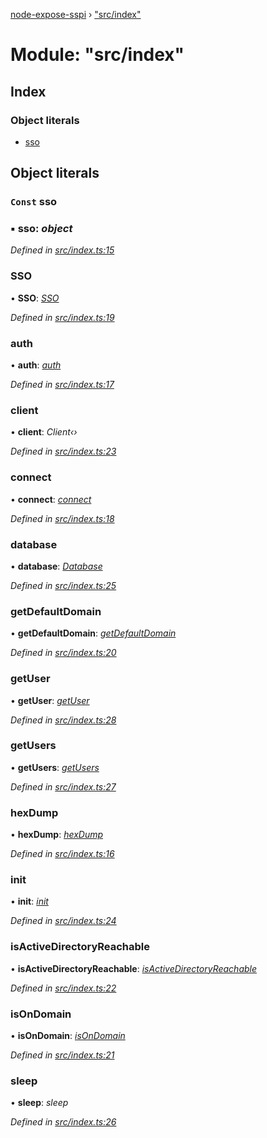 [node-expose-sspi](../README.md) › ["src/index"](_src_index_.md)

# Module: "src/index"

## Index

### Object literals

* [sso](_src_index_.md#const-sso)

## Object literals

### `Const` sso

### ▪ **sso**: *object*

*Defined in [src/index.ts:15](https://github.com/jlguenego/node-expose-sspi/blob/4e8c359/src/index.ts#L15)*

###  SSO

• **SSO**: *[SSO](../classes/_src_sso_.sso.md)*

*Defined in [src/index.ts:19](https://github.com/jlguenego/node-expose-sspi/blob/4e8c359/src/index.ts#L19)*

###  auth

• **auth**: *[auth](_src_auth_.md#auth)*

*Defined in [src/index.ts:17](https://github.com/jlguenego/node-expose-sspi/blob/4e8c359/src/index.ts#L17)*

###  client

• **client**: *Client‹›*

*Defined in [src/index.ts:23](https://github.com/jlguenego/node-expose-sspi/blob/4e8c359/src/index.ts#L23)*

###  connect

• **connect**: *[connect](_src_connect_.md#connect)*

*Defined in [src/index.ts:18](https://github.com/jlguenego/node-expose-sspi/blob/4e8c359/src/index.ts#L18)*

###  database

• **database**: *[Database](../interfaces/_src_interfaces_.database.md)*

*Defined in [src/index.ts:25](https://github.com/jlguenego/node-expose-sspi/blob/4e8c359/src/index.ts#L25)*

###  getDefaultDomain

• **getDefaultDomain**: *[getDefaultDomain](_src_domain_.md#getdefaultdomain)*

*Defined in [src/index.ts:20](https://github.com/jlguenego/node-expose-sspi/blob/4e8c359/src/index.ts#L20)*

###  getUser

• **getUser**: *[getUser](_src_userdb_.md#getuser)*

*Defined in [src/index.ts:28](https://github.com/jlguenego/node-expose-sspi/blob/4e8c359/src/index.ts#L28)*

###  getUsers

• **getUsers**: *[getUsers](_src_userdb_.md#getusers)*

*Defined in [src/index.ts:27](https://github.com/jlguenego/node-expose-sspi/blob/4e8c359/src/index.ts#L27)*

###  hexDump

• **hexDump**: *[hexDump](_src_misc_.md#hexdump)*

*Defined in [src/index.ts:16](https://github.com/jlguenego/node-expose-sspi/blob/4e8c359/src/index.ts#L16)*

###  init

• **init**: *[init](_src_userdb_.md#init)*

*Defined in [src/index.ts:24](https://github.com/jlguenego/node-expose-sspi/blob/4e8c359/src/index.ts#L24)*

###  isActiveDirectoryReachable

• **isActiveDirectoryReachable**: *[isActiveDirectoryReachable](_src_domain_.md#isactivedirectoryreachable)*

*Defined in [src/index.ts:22](https://github.com/jlguenego/node-expose-sspi/blob/4e8c359/src/index.ts#L22)*

###  isOnDomain

• **isOnDomain**: *[isOnDomain](_src_domain_.md#isondomain)*

*Defined in [src/index.ts:21](https://github.com/jlguenego/node-expose-sspi/blob/4e8c359/src/index.ts#L21)*

###  sleep

• **sleep**: *sleep*

*Defined in [src/index.ts:26](https://github.com/jlguenego/node-expose-sspi/blob/4e8c359/src/index.ts#L26)*
